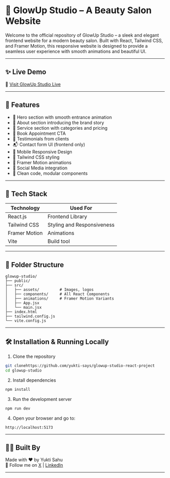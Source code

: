 # 💄 GlowUp Studio – A Beauty Salon Website

Welcome to the official repository of GlowUp Studio – a sleek and elegant frontend website for a modern beauty salon. Built with React, Tailwind CSS, and Framer Motion, this responsive website is designed to provide a seamless user experience with smooth animations and beautiful UI.

---

## ✨ Live Demo

🔗 [Visit GlowUp Studio Live](https://glowup-studio-react-project.vercel.app/)

---

## 📸 Features

- 💅 Hero section with smooth entrance animation
- 📖 About section introducing the brand story
- 💼 Service section with categories and pricing
- 📆 Book Appointment CTA
- 🧡 Testimonials from clients
- 📬 Contact form UI (frontend only)
- 📱 Mobile Responsive Design
- 🎨 Tailwind CSS styling
- 💫 Framer Motion animations
- 🔗 Social Media integration
- 🧠 Clean code, modular components

---

## 🚀 Tech Stack

| Technology      | Used For                    |
|----------------|-----------------------------|
| React.js        | Frontend Library             |
| Tailwind CSS    | Styling and Responsiveness   |
| Framer Motion   | Animations                   |
| Vite            | Build tool                   |

---

## 📁 Folder Structure

```
glowup-studio/
├── public/
├── src/
│   ├── assets/         # Images, logos
│   ├── components/     # All React Components
│   ├── animations/     # Framer Motion Variants
│   ├── App.jsx
│   └── main.jsx
├── index.html
├── tailwind.config.js
└── vite.config.js
```

---

## 🛠️ Installation & Running Locally

1. Clone the repository

```bash
git clonehttps://github.com/yukti-says/glowup-studio-react-project
cd glowup-studio
```

2. Install dependencies

```bash
npm install
```

3. Run the development server

```bash
npm run dev
```

4. Open your browser and go to:

```
http://localhost:5173
```

---

## 👩‍💻 Built By

Made with ❤️ by Yukti Sahu  
📸 Follow me on [X](https://x.com/YuktiSahu234) | [LinkedIn](https://www.linkedin.com/in/yukti-sahu2004/)

---
